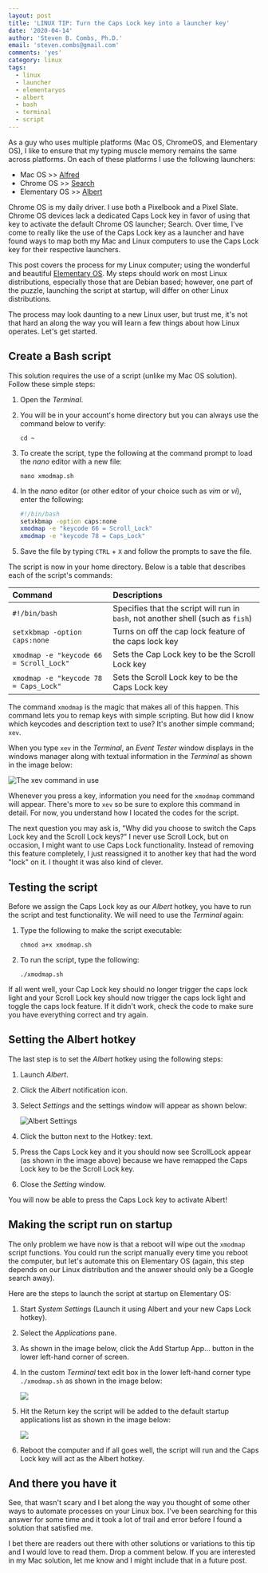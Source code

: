 ```yaml
---
layout: post
title: 'LINUX TIP: Turn the Caps Lock key into a launcher key'
date: '2020-04-14'
author: 'Steven B. Combs, Ph.D.'
email: 'steven.combs@gmail.com'
comments: 'yes'
category: linux
tags:
  - linux
  - launcher
  - elementaryos
  - albert
  - bash
  - terminal
  - script
---
```


As a guy who uses multiple platforms (Mac OS, ChromeOS, and Elementary OS), I like to ensure that my typing muscle memory remains the same across platforms. On each of these platforms I use the following launchers:

* Mac OS >> [Alfred](https://www.alfredapp.com/)
* Chrome OS >> [Search](https://www.google.com/chromebook/howto/search-anything/)
* Elementary OS >> [Albert](https://albertlauncher.github.io/)

Chrome OS is my daily driver. I use both a Pixelbook and a Pixel Slate. Chrome OS devices lack a dedicated Caps Lock key in favor of using that key to activate the default Chrome OS launcher; Search. Over time, I've come to really like the use of the Caps Lock key as a launcher and have found ways to map both my Mac and Linux computers to use the Caps Lock key for their respective launchers.

This post covers the process for my Linux computer; using the wonderful and beautiful [Elementary OS](https://elementary.io/). My steps should work on most Linux distributions, especially those that are Debian based; however, one part of the puzzle, launching the script at startup, will differ on other Linux distributions.

The process may look daunting to a new Linux user, but trust me, it's not that hard an along the way you will learn a few things about how Linux operates. Let's get started.

## Create a Bash script

This solution requires the use of a script (unlike my Mac OS solution). Follow these simple steps:

1. Open the *Terminal*.
2. You will be in your account's home directory but you can always use the command below to verify:

    `cd ~`

3. To create the script, type the following at the command prompt to load the *nano* editor with a new file:

    `nano xmodmap.sh`

4. In the *nano* editor (or other editor of your choice such as *vim* or *vi*), enter the following:

    ```bash
    #!/bin/bash
    setxkbmap -option caps:none
    xmodmap -e "keycode 66 = Scroll_Lock"
    xmodmap -e "keycode 78 = Caps_Lock"
    ```

5. Save the file by typing `CTRL` + `X` and follow the prompts to save the file.

The script is now in your home directory. Below is a table that describes each of the script's commands:

| Command                                 | Descriptions                                                                     |
|:----------------------------------------|:---------------------------------------------------------------------------------|
| `#!/bin/bash`                           | Specifies that the script will run in `bash`, not another shell (such as `fish`) |
| `setxkbmap -option caps:none`           | Turns on off the cap lock feature of the caps lock key                           |
| `xmodmap -e "keycode 66 = Scroll_Lock"` | Sets the Cap Lock key to be the Scroll Lock key                                  |
| `xmodmap -e "keycode 78 = Caps_Lock"`   | Sets the Scroll Lock key to be the Caps Lock key                                 |

The command `xmodmap` is the magic that makes all of this happen. This command lets you to remap keys with simple scripting. But how did I know which keycodes and description text to use? It's another simple command; `xev`.

When you type `xev` in the *Terminal*, an *Event Tester* window displays in the windows manager along with textual information in the *Terminal* as shown in the image below:

![The xev command in use](/images/posts/2020-04-14-capslock-as-launcher/xev-command.png)

Whenever you press a key, information you need for the `xmodmap` command will appear. There's more to `xev` so be sure to explore this command in detail. For now, you understand how I located the codes for the script.

The next question you may ask is, "Why did you choose to switch the Caps Lock key and the Scroll Lock keys?" I never use Scroll Lock, but on occasion, I might want to use Caps Lock functionality. Instead of removing this feature completely, I just reassigned it to another key that had the word "lock" on it. I thought it was also kind of clever.

## Testing the script

Before we assign the Caps Lock key as our *Albert* hotkey, you have to run the script and test functionality. We will need to use the *Terminal* again:

1. Type the following to make the script executable:

    `chmod a+x xmodmap.sh`

2. To run the script, type the following:

    `./xmodmap.sh`

If all went well, your Cap Lock key should no longer trigger the caps lock light and your Scroll Lock key should now trigger the caps lock light and toggle the caps lock feature. If it didn't work, check the code to make sure you have everything correct and try again.

## Setting the Albert hotkey

The last step is to set the *Albert* hotkey using the following steps:

1. Launch _Albert_.
2. Click the *Albert* notification icon.
3. Select _Settings_ and the settings window will appear as shown below:

    ![Albert Settings](/images/posts/2020-04-14-capslock-as-launcher/albert-settings.png)

4. Click the button next to the Hotkey: text.
5. Press the Caps Lock key and it you should now see ScrollLock appear (as shown in the image above) because we have remapped the Caps Lock key to be the Scroll Lock key.
6. Close the *Setting* window.

You will now be able to press the Caps Lock key to activate Albert!

## Making the script run on startup

The only problem we have now is that a reboot will wipe out the `xmodmap` script functions. You could run the script manually every time you reboot the computer, but let's automate this on Elementary OS (again, this step depends on our Linux distribution and the answer should only be a Google search away).

Here are the steps to launch the script at startup on Elementary OS:

1. Start *System Setting*s (Launch it using Albert and your new Caps Lock hotkey).
2. Select the *Applications* pane.
3. As shown in the image below, click the Add Startup App… button in the lower left-hand corner of screen.
4. In the custom *Terminal* text edit box in the lower left-hand corner type `./xmodmap.sh` as shown in the image below:

    ![](/images/posts/2020-04-14-capslock-as-launcher/xmodmap-script-startup.png)

5. Hit the Return key the script will be added to the default startup applications list as shown in the image below:

    ![](/images/posts/2020-04-14-capslock-as-launcher/settings-application-startup.png)

6. Reboot the computer and if all goes well, the script will run and the Caps Lock key will act as the Albert hotkey.

## And there you have it

See, that wasn't scary and I bet along the way you thought of some other ways to automate processes on your Linux box. I've been searching for this answer for some time and it took a lot of trail and error before I found a solution that satisfied me.

I bet there are readers out there with other solutions or variations to this tip and I would love to read them. Drop a  comment below. If you are interested in my Mac solution, let me know and I might include that in a future post.
